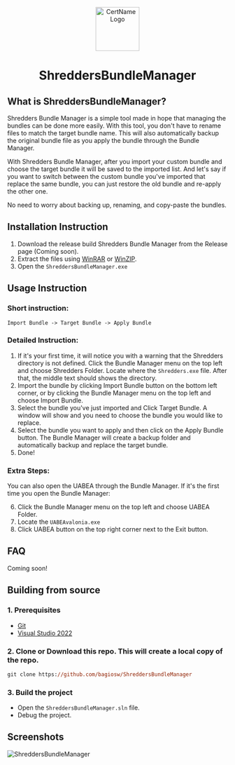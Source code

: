 <p align="center">
  <img alt="CertName Logo" src="Images/app.ico" width="100px" />
  <h1 align="center">ShreddersBundleManager</h1>
</p>

## What is ShreddersBundleManager?
Shredders Bundle Manager is a simple tool made in hope that managing the bundles can be done more easily. With this tool, you don't have to rename files to match the target bundle name. This will also automatically backup the original bundle file as you apply the bundle through the Bundle Manager. 

With Shredders Bundle Manager, after you import your custom bundle and choose the target bundle it will be saved to the imported list. And let's say if you want to switch between the custom bundle you've imported that replace the same bundle, you can just restore the old bundle and re-apply the other one. 

No need to worry about backing up, renaming, and copy-paste the bundles.

## Installation Instruction
1. Download the release build Shredders Bundle Manager from the Release page (Coming soon).
2. Extract the files using [WinRAR](https://www.win-rar.com/) or [WinZIP](https://www.winzip.com/).
3. Open the `ShreddersBundleManager.exe`

## Usage Instruction
### Short instruction:

`Import Bundle -> Target Bundle -> Apply Bundle`

### Detailed Instruction:
1. If it's your first time, it will notice you with a warning that the Shredders directory is not defined. Click the Bundle Manager menu on the top left and choose Shredders Folder. Locate where the `Shredders.exe` file. After that, the middle text should shows the directory.
2. Import the bundle by clicking Import Bundle button on the bottom left corner, or by clicking the Bundle Manager menu on the top left and choose Import Bundle.
3. Select the bundle you've just imported and Click Target Bundle. A window will show and you need to choose the bundle you would like to replace. 
4. Select the bundle you want to apply and then click on the Apply Bundle button. The Bundle Manager will create a backup folder and automatically backup and replace the target bundle.
5. Done!

### Extra Steps:
You can also open the UABEA through the Bundle Manager. If it's the first time you open the Bundle Manager:

6. Click the Bundle Manager menu on the top left and choose UABEA Folder.
7. Locate the `UABEAvalonia.exe`
8. Click UABEA button on the top right corner next to the Exit button.

## FAQ
Coming soon!

## Building from source
### 1. Prerequisites
- [Git](https://git-scm.com)
- [Visual Studio 2022](https://visualstudio.microsoft.com/vs/)
### 2. Clone or Download this repo. This will create a local copy of the repo.
```ps
git clone https://github.com/bagiosw/ShreddersBundleManager
```
### 3. Build the project
- Open the `ShreddersBundleManager.sln` file.
- Debug the project.

## Screenshots
![ShreddersBundleManager](https://i.imgur.com/J9RZHBh.png)